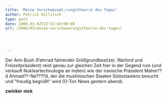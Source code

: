 ```yaml
---
title: 'Meine Verschw&ouml;rungstheorie des Tages'
author: Patrick Kollitsch
type: post
date: 2006-03-02T22:52:03+00:00
url: /2006/03/meine-verschwoerungstheorie-des-tages/




---
```

Der Ami-Bush (Fahrrad fahrender Gr&ouml;&szlig;grundbesitzer, Warlord und Freizeitpr&auml;sident) reist genau zur gleichen Zeit hier in der Gegend rum (und verkauft Nukleartechnologie an Indien) wie der iranische Pr&auml;sident Mahm??d Ahmad??-Ne????d, der die muslimischen Staaten S&uuml;dostasiens besucht und "freudig begr&uuml;&szlig;t" wird (O-Ton News gestern abend).

**zwinker** **nick**